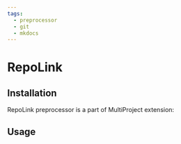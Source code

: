 ```yaml
---
tags:
  - preprocessor
  - git
  - mkdocs
---
```


# RepoLink

<include repo_url="https://github.com/foliant-docs/foliantcontrib.multiproject.git" path="README.md" nohead="true" from_heading="RepoLink Preprocessor" to_heading="Usage of the Preprocessor"></include>

## Installation

RepoLink preprocessor is a part of MultiProject extension:

<include repo_url="https://github.com/foliant-docs/foliantcontrib.multiproject.git" path="README.md" nohead="true" from_heading="Installation" to_heading="Config Extension to Resolve the `!from` Tag"></include>

## Usage

<include repo_url="https://github.com/foliant-docs/foliantcontrib.multiproject.git" path="README.md" nohead="true" from_heading="Usage of the Preprocessor"></include>
